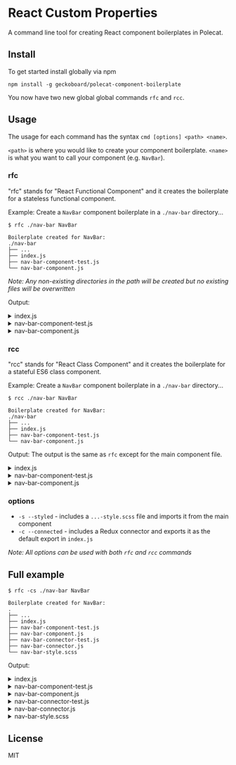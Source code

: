 # React Custom Properties

A command line tool for creating React component boilerplates in Polecat.

## Install

To get started install globally via npm

```
npm install -g geckoboard/polecat-component-boilerplate
```

You now have two new global global commands `rfc` and `rcc`.

## Usage

The usage for each command has the syntax `cmd [options] <path> <name>`.

`<path>` is where you would like to create your component boilerplate.
`<name>` is what you want to call your component (e.g. `NavBar`).

### rfc
"rfc" stands for "React Functional Component" and it creates the boilerplate for a stateless functional component.

Example:
Create a `NavBar` component boilerplate in a `./nav-bar` directory...
```
$ rfc ./nav-bar NavBar

Boilerplate created for NavBar:
./nav-bar
├── ...
├── index.js
├── nav-bar-component-test.js
└── nav-bar-component.js
```

*Note: Any non-existing directories in the path will be created but no existing files will be overwritten*

Output:
<details>
  <summary>index.js</summary>

  ```
  import NavBar from './nav-bar-component';

  export default NavBar;

  ```
</details>

<details>
  <summary>nav-bar-component-test.js</summary>

  ```
  import { describeComponent } from 'test';
  import NavBar from './nav-bar-component';

  describeComponent(NavBar, subject => {
    beforeEach(() => {

    });

    it('', () => {

    });

    describe('', () => {

    });
  });

  ```
</details>

<details>
  <summary>nav-bar-component.js</summary>

  ```
  import React from 'react';
  import PropTypes from 'prop-types';

  const NavBarComponent = (props) => {
    return (
      <div/>
    );
  };

  NavBarComponent.propTypes = {};

  export default NavBarComponent;

  ```
</details>

### rcc
"rcc" stands for "React Class Component" and it creates the boilerplate for a stateful ES6 class component.

Example:
Create a `NavBar` component boilerplate in a `./nav-bar` directory...
```
$ rcc ./nav-bar NavBar

Boilerplate created for NavBar:
./nav-bar
├── ...
├── index.js
├── nav-bar-component-test.js
└── nav-bar-component.js
```

Output:
The output is the same as `rfc` except for the main component file.

<details>
  <summary>index.js</summary>

  ```
  import NavBar from './nav-bar-component';

  export default NavBar;

  ```
</details>

<details>
  <summary>nav-bar-component-test.js</summary>

  ```
  import { describeComponent } from 'test';
  import NavBar from './nav-bar-component';

  describeComponent(NavBar, subject => {
    beforeEach(() => {

    });

    it('', () => {

    });

    describe('', () => {

    });
  });

  ```
</details>

<details>
  <summary>nav-bar-component.js</summary>

  ```
  import React, { Component } from 'react';
  import PropTypes from 'prop-types';

  class NavBarComponent extends Component {
    constructor(props) {
      super(props);
    }

    render() {
      return (
        <div/>
      );
    }
  }

  NavBarComponent.propTypes = {};

  export default NavBarComponent;

  ```
</details>

### options

- `-s --styled` - includes a `...-style.scss` file and imports it from the main component
- `-c --connected` - includes a Redux connector and exports it as the default export in `index.js`

*Note: All options can be used with both `rfc` and `rcc` commands*

## Full example
```
$ rfc -cs ./nav-bar NavBar

Boilerplate created for NavBar:
.
├── ...
├── index.js
├── nav-bar-component-test.js
├── nav-bar-component.js
├── nav-bar-connector-test.js
├── nav-bar-connector.js
└── nav-bar-style.scss
```

Output:

<details>
  <summary>index.js</summary>

  ```
  import NavBar from './nav-bar-connector';

  export default NavBar;

  ```
</details>

<details>
  <summary>nav-bar-component-test.js</summary>

  ```
  import { describeComponent } from 'test';
  import NavBar from './nav-bar-component';

  describeComponent(NavBar, subject => {
    beforeEach(() => {

    });

    it('', () => {

    });

    describe('', () => {

    });
  });

  ```
</details>

<details>
  <summary>nav-bar-component.js</summary>

  ```
  import React, { Component } from 'react';
  import PropTypes from 'prop-types';
  import styles from './nav-bar-style.scss';

  class NavBarComponent extends Component {
    constructor(props) {
      super(props);
    }

    render() {
      return (
        <div/>
      );
    }
  }

  NavBarComponent.propTypes = {};

  export default NavBarComponent;

  ```
</details>

<details>
  <summary>nav-bar-connector-test.js</summary>

  ```
  import { describeComponent, createMockStore } from 'test';
  import NavBarConnector from './nav-bar-connector';
  import NavBar from './nav-bar-component';

  describeComponent(NavBarConnector, subject => {
    let store;

    beforeEach(() => {
      store = createMockStore();
    });

    it('', () => {

    });

    describe('', () => {

    });
  });

  ```
</details>

<details>
  <summary>nav-bar-connector.js</summary>

  ```
  import React from 'react';
  import { connect } from 'react-redux';
  import NavBar from './nav-bar-component';

  const mapStateToProps = (stateProps, ownProps) => {};

  const mapDispatchToProps = (dispatchProps, ownProps) => {};

  const mergeProps = (stateProps, dispatchProps, ownProps) => {};

  const NavBarConnector = connect(
    mapStateToProps,
    mapDispatchToProps,
    mergeProps,
  )(NavBar);

  export default NavBarConnector;

  ```
</details>

<details>
  <summary>nav-bar-style.scss</summary>

  ```
  :local() {
    
  }

  ```
</details>

## License

MIT
